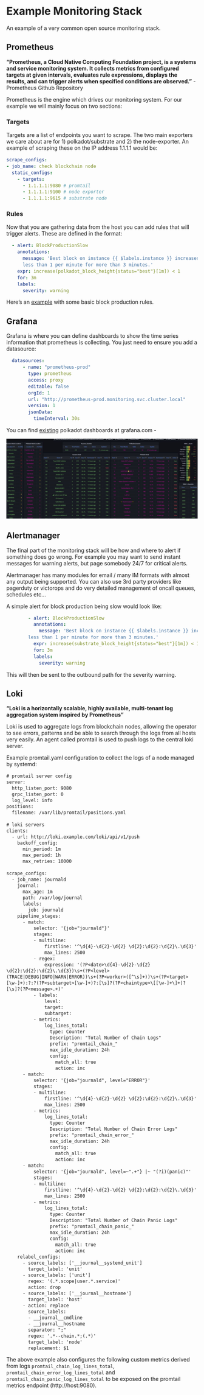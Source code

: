 Example Monitoring Stack
=========================

An example of a very common open source monitoring stack.

## Prometheus

**“Prometheus, a Cloud Native Computing Foundation project, is a systems and service monitoring system. It collects metrics from configured targets at given intervals, evaluates rule expressions, displays the results, and can trigger alerts when specified conditions are observed.”** - Prometheus Github Repository

Prometheus is the engine which drives our monitoring system. For our example we will mainly focus on two sections:

### Targets

Targets are a list of endpoints you want to scrape. The two main exporters we care about are for 1) polkadot/substrate and 2) the node-exporter. An example of scraping these on the IP address 1.1.1.1 would be:

```yaml
scrape_configs:
- job_name: check blockchain node
  static_configs:
    - targets:
      - 1.1.1.1:9080 # promtail
      - 1.1.1.1:9100 # node exporter
      - 1.1.1.1:9615 # substrate node
```

### Rules

Now that you are gathering data from the host you can add rules that will trigger alerts. These are defined in the format: 

```yaml
  - alert: BlockProductionSlow
    annotations:
      message: 'Best block on instance {{ $labels.instance }} increases by
      less than 1 per minute for more than 3 minutes.'
    expr: increase(polkadot_block_height{status="best"}[1m]) < 1
    for: 3m
    labels:
      severity: warning
```

Here’s an [example](https://github.com/ddorgan/substrate-alerting-rules/blob/main/alerting-rules.yaml) with some basic block production rules.


## Grafana

Grafana is where you can define dashboards to show the time series information that prometheus is collecting. You just need to ensure you add a datasource:

```yaml
  datasources:
      - name: "prometheus-prod"
        type: prometheus
        access: proxy
        editable: false
        orgId: 1
        url: "http://prometheus-prod.monitoring.svc.cluster.local"
        version: 1
        jsonData:
          timeInterval: 30s

```

You can find [existing](https://grafana.com/grafana/dashboards/?search=polkadot) polkadot dashboards at grafana.com -

 ![grafana example](images/lb0gOx.png)

## Alertmanager

The final part of the monitoring stack will be how and where to alert if something does go wrong. For example you may want to send instant messages for warning alerts, but page somebody 24/7 for critical alerts.

Alertmanager has many modules for email / many IM formats with almost any output being supported. You can also use 3rd party providers like pagerduty or victorops and do very detailed management of oncall queues, schedules etc…

A simple alert for block production being slow would look like:

```yaml
        - alert: BlockProductionSlow
          annotations:
            message: 'Best block on instance {{ $labels.instance }} increases by
        less than 1 per minute for more than 3 minutes.'
          expr: increase(substrate_block_height{status="best"}[1m]) < 1
          for: 3m
          labels:
            severity: warning
```

This will then be sent to the outbound path for the severity warning.

## Loki

**“Loki is a horizontally scalable, highly available, multi-tenant log aggregation system inspired by Prometheus”**

Loki is used to aggregate logs from blockchain nodes, allowing the operator to see errors, patterns and be able to search through the logs from all hosts very easily. An agent called promtail is used to push logs to the central loki server.

Example promtail.yaml configuration to collect the logs of a node managed by systemd:

```
# promtail server config
server:
  http_listen_port: 9080
  grpc_listen_port: 0
  log_level: info
positions:
  filename: /var/lib/promtail/positions.yaml

# loki servers
clients:
  - url: http://loki.example.com/loki/api/v1/push
    backoff_config:
      min_period: 1m
      max_period: 1h
      max_retries: 10000

scrape_configs:
  - job_name: journald
    journal:
      max_age: 1m
      path: /var/log/journal
      labels:
        job: journald
    pipeline_stages:
      - match:
          selector: '{job="journald"}'
          stages:
          - multiline:
              firstline: '^\d{4}-\d{2}-\d{2} \d{2}:\d{2}:\d{2}\.\d{3}'
              max_lines: 2500
          - regex:
              expression: '(?P<date>\d{4}-\d{2}-\d{2} \d{2}:\d{2}:\d{2}\.\d{3})\s+(?P<level>(TRACE|DEBUG|INFO|WARN|ERROR))\s+(?P<worker>([^\s]+))\s+(?P<target>[\w-]+):?:?(?P<subtarget>[\w-]+)?:[\s]?(?P<chaintype>\[[\w-]+\]+)?[\s]?(?P<message>.+)'
          - labels:
              level:
              target:
              subtarget:
          - metrics:
              log_lines_total:
                type: Counter
                Description: "Total Number of Chain Logs"
                prefix: "promtail_chain_"
                max_idle_duration: 24h
                config:
                  match_all: true
                  action: inc
      - match:
          selector: '{job="journald", level="ERROR"}'
          stages:
          - multiline:
              firstline: '^\d{4}-\d{2}-\d{2} \d{2}:\d{2}:\d{2}\.\d{3}'
              max_lines: 2500
          - metrics:
              log_lines_total:
                type: Counter
                Description: "Total Number of Chain Error Logs"
                prefix: "promtail_chain_error_"
                max_idle_duration: 24h
                config:
                  match_all: true
                  action: inc
      - match:
          selector: '{job="journald", level=~".+"} |~ "(?i)(panic)"'
          stages:
          - multiline:
              firstline: '^\d{4}-\d{2}-\d{2} \d{2}:\d{2}:\d{2}\.\d{3}'
              max_lines: 2500
          - metrics:
              log_lines_total:
                type: Counter
                Description: "Total Number of Chain Panic Logs"
                prefix: "promtail_chain_panic_"
                max_idle_duration: 24h
                config:
                  match_all: true
                  action: inc
    relabel_configs:
      - source_labels: ['__journal__systemd_unit']
        target_label: 'unit'
      - source_labels: ['unit']
        regex: '(.*.scope|user.*.service)'
        action: drop
      - source_labels: ['__journal__hostname']
        target_label: 'host'
      - action: replace
        source_labels:
        - __journal__cmdline
        - __journal__hostname
        separator: ";"
        regex: '.*--chain.*;(.*)'
        target_label: 'node'
        replacement: $1
```

The above example also configures the following custom metrics derived from logs `promtail_chain_log_lines_total`, `promtail_chain_error_log_lines_total` and  `promtail_chain_panic_log_lines_total` to be exposed on the promtail metrics endpoint (http://host:9080).